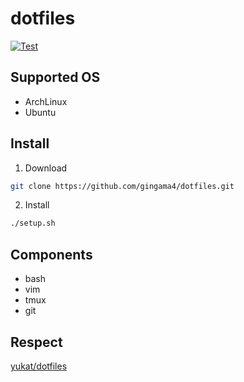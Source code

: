 # dotfiles

[![Test](https://github.com/gingama4/dotfiles/actions/workflows/test.yml/badge.svg)](https://github.com/gingama4/dotfiles/actions/workflows/test.yml)

## Supported OS

- ArchLinux
- Ubuntu

## Install

1. Download

```bash
git clone https://github.com/gingama4/dotfiles.git
```

2. Install
```bash
./setup.sh
```

## Components

* bash
* vim
* tmux
* git

## Respect

[yukat/dotfiles](https://github.com/yutkat/dotfiles)
